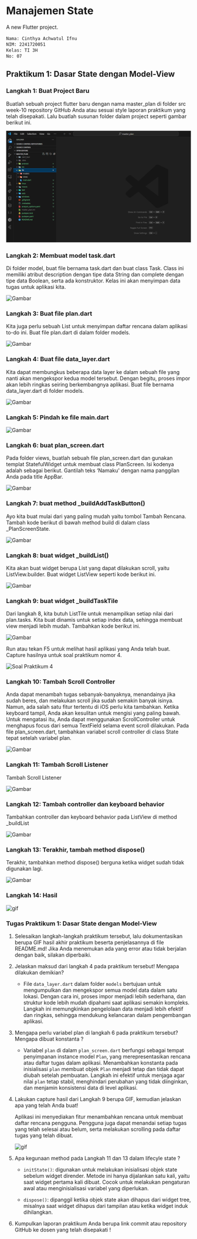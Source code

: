 # Manajemen State

A new Flutter project.

    Nama: Cinthya Achwatul Ifnu
    NIM: 2241720051
    Kelas: TI 3H
    No: 07

## Praktikum 1: Dasar State dengan Model-View
### Langkah 1: Buat Project Baru
Buatlah sebuah project flutter baru dengan nama master_plan di folder src week-10 repository GitHub Anda atau sesuai style laporan praktikum yang telah disepakati. Lalu buatlah susunan folder dalam project seperti gambar berikut ini.

![Gambar](./Images/P1.1.png)
<br>

### Langkah 2: Membuat model task.dart
Di folder model, buat file bernama task.dart dan buat class Task. Class ini memiliki atribut description dengan tipe data String dan complete dengan tipe data Boolean, serta ada konstruktor. Kelas ini akan menyimpan data tugas untuk aplikasi kita.

![Gambar](/images/P1.2.png)
<br>

### Langkah 3: Buat file plan.dart
Kita juga perlu sebuah List untuk menyimpan daftar rencana dalam aplikasi to-do ini. Buat file plan.dart di dalam folder models.

![Gambar](/images/P1.3.png)
<br>

### Langkah 4: Buat file data_layer.dart
Kita dapat membungkus beberapa data layer ke dalam sebuah file yang nanti akan mengekspor kedua model tersebut. Dengan begitu, proses impor akan lebih ringkas seiring berkembangnya aplikasi. Buat file bernama data_layer.dart di folder models.

![Gambar](/images/P1.4.png)
<br>

### Langkah 5: Pindah ke file main.dart
![Gambar](/images/P1.5.png)
<br>

### Langkah 6: buat plan_screen.dart
Pada folder views, buatlah sebuah file plan_screen.dart dan gunakan templat StatefulWidget untuk membuat class PlanScreen. Isi kodenya adalah sebagai berikut. Gantilah teks ‘Namaku' dengan nama panggilan Anda pada title AppBar.

![Gambar](/images/P1.6.png)
<br>

### Langkah 7: buat method _buildAddTaskButton()
Ayo kita buat mulai dari yang paling mudah yaitu tombol Tambah Rencana. Tambah kode berikut di bawah method build di dalam class _PlanScreenState.

![Gambar](/images/P1.7.png)
<br>

### Langkah 8: buat widget _buildList()
Kita akan buat widget berupa List yang dapat dilakukan scroll, yaitu ListView.builder. Buat widget ListView seperti kode berikut ini.

![Gambar](/images/P1.8.png)
<br>

### Langkah 9: buat widget _buildTaskTile
Dari langkah 8, kita butuh ListTile untuk menampilkan setiap nilai dari plan.tasks. Kita buat dinamis untuk setiap index data, sehingga membuat view menjadi lebih mudah. Tambahkan kode berikut ini.

![Gambar](/images/P1.9.png)
<br>

Run atau tekan F5 untuk melihat hasil aplikasi yang Anda telah buat. Capture hasilnya untuk soal praktikum nomor 4.

![Soal Praktikum 4](/images/Soal-Praltikum-4.gif)
<br>

### Langkah 10: Tambah Scroll Controller
Anda dapat menambah tugas sebanyak-banyaknya, menandainya jika sudah beres, dan melakukan scroll jika sudah semakin banyak isinya. Namun, ada salah satu fitur tertentu di iOS perlu kita tambahkan. Ketika keyboard tampil, Anda akan kesulitan untuk mengisi yang paling bawah. Untuk mengatasi itu, Anda dapat menggunakan ScrollController untuk menghapus focus dari semua TextField selama event scroll dilakukan. Pada file plan_screen.dart, tambahkan variabel scroll controller di class State tepat setelah variabel plan.

![Gambar](/images/P1.10.png)
<br>

### Langkah 11: Tambah Scroll Listener
Tambah Scroll Listener

![Gambar](/images/P1.11.png)
<br>

### Langkah 12: Tambah controller dan keyboard behavior
Tambahkan controller dan keyboard behavior pada ListView di method _buildList

![Gambar](/images/P1.12.png)
<br>

### Langkah 13: Terakhir, tambah method dispose()
Terakhir, tambahkan method dispose() berguna ketika widget sudah tidak digunakan lagi.

![Gambar](/images/P1.13.png)
<br>

### Langkah 14: Hasil
![gif](/Images/P1.14.gif)
<br>

### Tugas Praktikum 1: Dasar State dengan Model-View
1. Selesaikan langkah-langkah praktikum tersebut, lalu dokumentasikan berupa GIF hasil akhir praktikum beserta penjelasannya di file README.md! Jika Anda menemukan ada yang error atau tidak berjalan dengan baik, silakan diperbaiki.
2. Jelaskan maksud dari langkah 4 pada praktikum tersebut! Mengapa dilakukan demikian?
    - File `data_layer.dart` dalam folder `models` bertujuan untuk mengumpulkan dan mengekspor semua model data dalam satu lokasi. Dengan cara ini, proses impor menjadi lebih sederhana, dan struktur kode lebih mudah dipahami saat aplikasi semakin kompleks. Langkah ini memungkinkan pengelolaan data menjadi lebih efektif dan ringkas, sehingga mendukung kelancaran dalam pengembangan aplikasi.

3. Mengapa perlu variabel plan di langkah 6 pada praktikum tersebut? Mengapa dibuat konstanta ?
    - Variabel `plan` di dalam `plan_screen.dart` berfungsi sebagai tempat penyimpanan instance model `Plan`, yang merepresentasikan rencana atau daftar tugas dalam aplikasi. Menambahkan konstanta pada inisialisasi `plan` membuat objek `Plan` menjadi tetap dan tidak dapat diubah setelah pembuatan. Langkah ini efektif untuk menjaga agar nilai `plan` tetap stabil, menghindari perubahan yang tidak diinginkan, dan menjamin konsistensi data di level aplikasi.

4. Lakukan capture hasil dari Langkah 9 berupa GIF, kemudian jelaskan apa yang telah Anda buat!

    Aplikasi ini menyediakan fitur menambahkan rencana untuk membuat daftar rencana pengguna. Pengguna juga dapat menandai setiap tugas yang telah selesai atau belum, serta melakukan scrolling pada daftar tugas yang telah dibuat. 

    ![gif](/images/P1.15.gif)

5. Apa kegunaan method pada Langkah 11 dan 13 dalam lifecyle state ?
    - `initState()`: digunakan untuk melakukan inisialisasi objek state sebelum widget dirender. Metode ini hanya dijalankan satu kali, yaitu saat widget pertama kali dibuat. Cocok untuk melakukan pengaturan awal atau menginisialisasi variabel yang diperlukan.

    - `dispose()`: dipanggil ketika objek state akan dihapus dari widget tree, misalnya saat widget dihapus dari tampilan atau ketika widget induk dihilangkan.

6. Kumpulkan laporan praktikum Anda berupa link commit atau repository GitHub ke dosen yang telah disepakati !